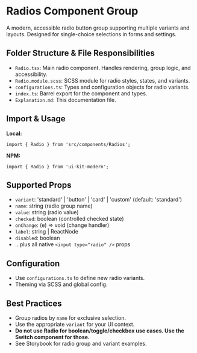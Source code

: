 # Radios Component Group

A modern, accessible radio button group supporting multiple variants and layouts. Designed for single-choice selections in forms and settings.

## Folder Structure & File Responsibilities

- `Radio.tsx`: Main radio component. Handles rendering, group logic, and accessibility.
- `Radio.module.scss`: SCSS module for radio styles, states, and variants.
- `configurations.ts`: Types and configuration objects for radio variants.
- `index.ts`: Barrel export for the component and types.
- `Explanation.md`: This documentation file.

## Import & Usage

**Local:**

```tsx
import { Radio } from 'src/components/Radios';
```

**NPM:**

```tsx
import { Radio } from 'ui-kit-modern';
```

## Supported Props

- `variant`: 'standard' | 'button' | 'card' | 'custom' (default: 'standard')
- `name`: string (radio group name)
- `value`: string (radio value)
- `checked`: boolean (controlled checked state)
- `onChange`: (e) => void (change handler)
- `label`: string | ReactNode
- `disabled`: boolean
- ...plus all native `<input type="radio" />` props

## Configuration

- Use `configurations.ts` to define new radio variants.
- Theming via SCSS and global config.

## Best Practices

- Group radios by `name` for exclusive selection.
- Use the appropriate `variant` for your UI context.
- **Do not use Radio for boolean/toggle/checkbox use cases. Use the Switch component for those.**
- See Storybook for radio group and variant examples.
